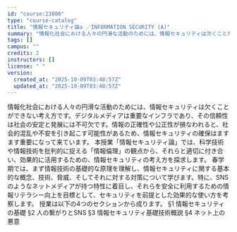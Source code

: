 ```yaml
---
id: "course:23800"
type: "course-catalog"
title: "情報セキュリティ論a ／INFORMATION SECURITY (A)"
summary: "情報化社会における人々の円滑な活動のためには、情報セキュリティは欠くことができない考え方です。デジタルメディアは重要なインフラであり、その信頼性は社会の安定と発展には不可欠です。情報の正確性や公正性が損なわれると、社会的混乱や不安を引き起こ…"
tags: []
campus: ""
credits: 2
instructors: []
license: " "
version:
  created_at: "2025-10-09T03:48:57Z"
  updated_at: "2025-10-09T03:48:57Z"
---
```


情報化社会における人々の円滑な活動のためには、情報セキュリティは欠くことができない考え方です。デジタルメディアは重要なインフラであり、その信頼性は社会の安定と発展には不可欠です。情報の正確性や公正性が損なわれると、社会的混乱や不安を引き起こす可能性があるため、情報セキュリティの確保はますます重要になって来ています。 本授業「情報セキュリティ論」では、科学技術や情報技術を批判的に捉える「情報倫理」の観点から、それらと適切に付き合い、効果的に活用するための、情報セキュリティの考え方を探求します。 春学期では、まず情報技術の基礎的な原理を理解し、情報セキュリティに関する基本的な概念、技術、脅威、そしてそれに対する対策について学びます。特に、SNSのようなネットメディアが持つ特性に着目し、それらを安全に利用するための情報リテラシー向上を目標として、セキュリティを前提とした効果的な使い方を考察します。 授業は以下の4つのセクションから成ります。 §1 情報セキュリティの基礎 §2 人の繋がりとSNS §3 情報セキュリティ基礎技術概説 §4 ネット上の悪意
